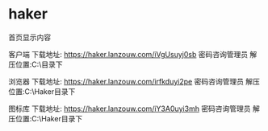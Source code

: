 # haker
首页显示内容

客户端 下载地址: https://haker.lanzouw.com/iVgUsuyj0sb 密码咨询管理员 解压位置:C:\目录下


浏览器 下载地址: https://haker.lanzouw.com/irfkduyi2pe 密码咨询管理员 解压位置:C:\Haker目录下


图标库 下载地址: https://haker.lanzouw.com/iY3A0uyi3mh 密码咨询管理员 解压位置:C:\Haker目录下

